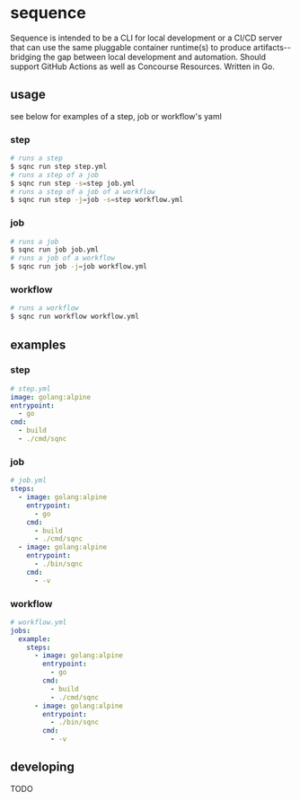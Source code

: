 # sequence

Sequence is intended to be a CLI for local development or a CI/CD server that can use the same pluggable container runtime(s) to produce artifacts--bridging the gap between local development and automation. Should support GitHub Actions as well as Concourse Resources. Written in Go.

## usage

see below for examples of a step, job or workflow's yaml

### step

```sh
# runs a step
$ sqnc run step step.yml
# runs a step of a job
$ sqnc run step -s=step job.yml
# runs a step of a job of a workflow
$ sqnc run step -j=job -s=step workflow.yml
```

### job

```sh
# runs a job
$ sqnc run job job.yml
# runs a job of a workflow
$ sqnc run job -j=job workflow.yml
```

### workflow

```sh
# runs a workflow
$ sqnc run workflow workflow.yml
```

## examples

### step

```yaml
# step.yml
image: golang:alpine
entrypoint:
  - go
cmd:
  - build
  - ./cmd/sqnc
```

### job

```yaml
# job.yml
steps:
  - image: golang:alpine
    entrypoint:
      - go
    cmd:
      - build
      - ./cmd/sqnc
  - image: golang:alpine
    entrypoint:
      - ./bin/sqnc
    cmd:
      - -v
```

### workflow

```yaml
# workflow.yml
jobs:
  example:
    steps:
      - image: golang:alpine
        entrypoint:
          - go
        cmd:
          - build
          - ./cmd/sqnc
      - image: golang:alpine
        entrypoint:
          - ./bin/sqnc
        cmd:
          - -v
```

## developing

TODO
